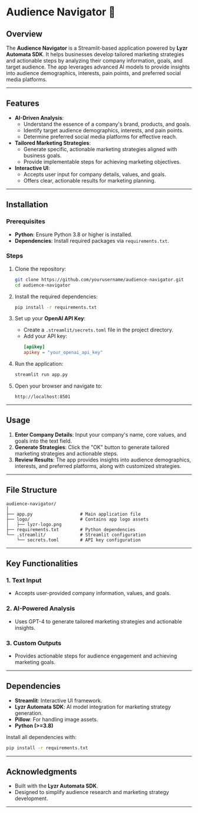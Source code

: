 # Audience Navigator 🚀

## Overview
The **Audience Navigator** is a Streamlit-based application powered by **Lyzr Automata SDK**. It helps businesses develop tailored marketing strategies and actionable steps by analyzing their company information, goals, and target audience. The app leverages advanced AI models to provide insights into audience demographics, interests, pain points, and preferred social media platforms.

---

## Features
- **AI-Driven Analysis**:
  - Understand the essence of a company's brand, products, and goals.
  - Identify target audience demographics, interests, and pain points.
  - Determine preferred social media platforms for effective reach.
- **Tailored Marketing Strategies**:
  - Generate specific, actionable marketing strategies aligned with business goals.
  - Provide implementable steps for achieving marketing objectives.
- **Interactive UI**:
  - Accepts user input for company details, values, and goals.
  - Offers clear, actionable results for marketing planning.

---

## Installation

### Prerequisites
- **Python**: Ensure Python 3.8 or higher is installed.
- **Dependencies**: Install required packages via `requirements.txt`.

### Steps
1. Clone the repository:
   ```bash
   git clone https://github.com/yourusername/audience-navigator.git
   cd audience-navigator
   ```

2. Install the required dependencies:
   ```bash
   pip install -r requirements.txt
   ```

3. Set up your **OpenAI API Key**:
   - Create a `.streamlit/secrets.toml` file in the project directory.
   - Add your API key:
     ```toml
     [apikey]
     apikey = "your_openai_api_key"
     ```

4. Run the application:
   ```bash
   streamlit run app.py
   ```

5. Open your browser and navigate to:
   ```
   http://localhost:8501
   ```

---

## Usage

1. **Enter Company Details**: Input your company's name, core values, and goals into the text field.
2. **Generate Strategies**: Click the "OK" button to generate tailored marketing strategies and actionable steps.
3. **Review Results**: The app provides insights into audience demographics, interests, and preferred platforms, along with customized strategies.

---

## File Structure
```
audience-navigator/
│
├── app.py                  # Main application file
├── logo/                   # Contains app logo assets
│   ├── lyzr-logo.png
├── requirements.txt        # Python dependencies
└── .streamlit/             # Streamlit configuration
    └── secrets.toml        # API key configuration
```

---

## Key Functionalities

### 1. **Text Input**
- Accepts user-provided company information, values, and goals.

### 2. **AI-Powered Analysis**
- Uses GPT-4 to generate tailored marketing strategies and actionable insights.

### 3. **Custom Outputs**
- Provides actionable steps for audience engagement and achieving marketing goals.

---

## Dependencies
- **Streamlit**: Interactive UI framework.
- **Lyzr Automata SDK**: AI model integration for marketing strategy generation.
- **Pillow**: For handling image assets.
- **Python (>=3.8)**

Install all dependencies with:
```bash
pip install -r requirements.txt
```

---

## Acknowledgments
- Built with the **Lyzr Automata SDK**.
- Designed to simplify audience research and marketing strategy development.

---

